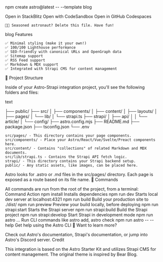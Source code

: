npm create astro@latest -- --template blog

Open in StackBlitz
Open with CodeSandbox
Open in GitHub Codespaces

    🧑‍🚀 Seasoned astronaut? Delete this file. Have fun!

blog
Features

    ✅ Minimal styling (make it your own!)
    ✅ 100/100 Lighthouse performance
    ✅ SEO-friendly with canonical URLs and OpenGraph data
    ✅ Sitemap support
    ✅ RSS Feed support
    ✅ Markdown & MDX support
    ✅ Integrated with Strapi CMS for content management

🚀 Project Structure

Inside of your Astro-Strapi integration project, you'll see the following folders and files:

text

├── public/
├── src/
│   ├── components/
│   ├── content/
│   ├── layouts/
│   ├── pages/
│   └── lib/
│       └── strapi.ts
├── strapi/
│   ├── api/
│   │   └── article/
│   └── config/
├── astro.config.mjs
├── README.md
├── package.json
├── tsconfig.json
└── .env

    src/pages/ - This directory contains your page components.
    src/components/ - Place your Astro/React/Vue/Svelte/Preact components here.
    src/content/ - Contains "collections" of related Markdown and MDX documents.
    src/lib/strapi.ts - Contains the Strapi API fetch logic.
    strapi/ - This directory contains your Strapi backend setup.
    public/ - Any static assets, like images, can be placed here.

Astro looks for .astro or .md files in the src/pages/ directory. Each page is exposed as a route based on its file name.
🧞 Commands

All commands are run from the root of the project, from a terminal:
Command	Action
npm install	Installs dependencies
npm run dev	Starts local dev server at localhost:4321
npm run build	Build your production site to ./dist/
npm run preview	Preview your build locally, before deploying
npm run strapi:start	Starts the Strapi server
npm run strapi:build	Build the Strapi project
npm run strapi:develop	Start Strapi in development mode
npm run astro ...	Run CLI commands like astro add, astro check
npm run astro -- --help	Get help using the Astro CLI
👀 Want to learn more?

Check out Astro's documentation, Strapi's documentation, or jump into Astro's Discord server.
Credit

This integration is based on the Astro Starter Kit and utilizes Strapi CMS for content management. The original theme is inspired by Bear Blog.
